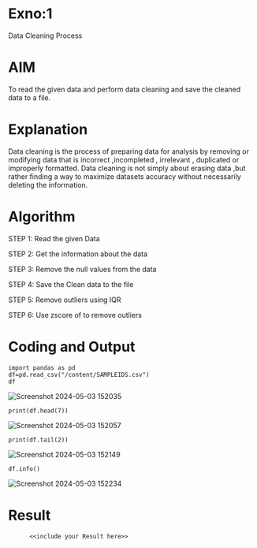 # Exno:1
Data Cleaning Process

# AIM
To read the given data and perform data cleaning and save the cleaned data to a file.

# Explanation
Data cleaning is the process of preparing data for analysis by removing or modifying data that is incorrect ,incompleted , irrelevant , duplicated or improperly formatted. Data cleaning is not simply about erasing data ,but rather finding a way to maximize datasets accuracy without necessarily deleting the information.

# Algorithm
STEP 1: Read the given Data

STEP 2: Get the information about the data

STEP 3: Remove the null values from the data

STEP 4: Save the Clean data to the file

STEP 5: Remove outliers using IQR

STEP 6: Use zscore of to remove outliers

# Coding and Output
```
import pandas as pd
df=pd.read_csv("/content/SAMPLEIDS.csv")
df
```
![Screenshot 2024-05-03 152035](https://github.com/Harsayazheni/Expt01-Introduction-to-Data-Science/assets/118708467/6caa894c-4fe2-4654-9290-b183df67885a)

```
print(df.head(7))
```
![Screenshot 2024-05-03 152057](https://github.com/Harsayazheni/Expt01-Introduction-to-Data-Science/assets/118708467/67ef2321-c7b9-45a5-80af-726060e9e6ba)
```
print(df.tail(2))
```
![Screenshot 2024-05-03 152149](https://github.com/Harsayazheni/Expt01-Introduction-to-Data-Science/assets/118708467/91afca65-47fa-4e01-8b93-c7da6c9cc6b8)
```
df.info()
```
![Screenshot 2024-05-03 152234](https://github.com/Harsayazheni/Expt01-Introduction-to-Data-Science/assets/118708467/0457f93e-3e62-489a-a43c-5eaf6b2907f8)

# Result
          <<include your Result here>>
